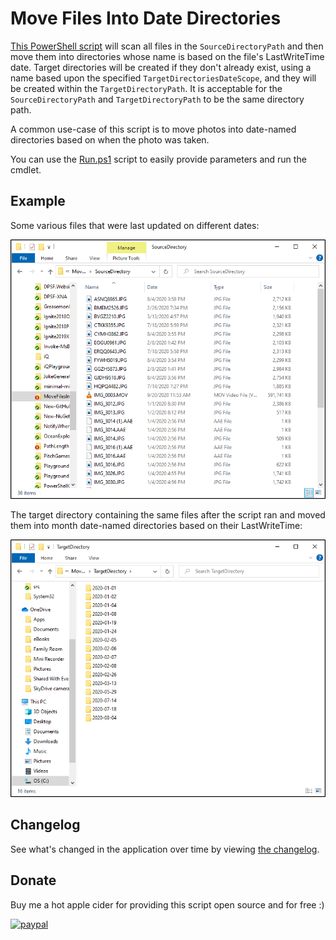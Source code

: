 # Move Files Into Date Directories

[This PowerShell script](src/MoveFilesIntoDateDirectories.ps1) will scan all files in the `SourceDirectoryPath` and then move them into directories whose name is based on the file's LastWriteTime date.
Target directories will be created if they don't already exist, using a name based upon the specified `TargetDirectoriesDateScope`, and they will be created within the `TargetDirectoryPath`.
It is acceptable for the `SourceDirectoryPath` and `TargetDirectoryPath` to be the same directory path.

A common use-case of this script is to move photos into date-named directories based on when the photo was taken.

You can use the [Run.ps1](src/Run.ps1) script to easily provide parameters and run the cmdlet.

## Example

Some various files that were last updated on different dates:

![Source directory screenshot](docs/Images/SourceDirectoryScreenshot.png)

The target directory containing the same files after the script ran and moved them into month date-named directories based on their LastWriteTime:

![Target directory screenshot](docs/Images/TargetDirectoryScreenshot.png)

## Changelog

See what's changed in the application over time by viewing [the changelog](Changelog.md).

## Donate

Buy me a hot apple cider for providing this script open source and for free :)

[![paypal](https://www.paypalobjects.com/en_US/i/btn/btn_donateCC_LG.gif)](https://www.paypal.me/deadlydogDan/2USD)
